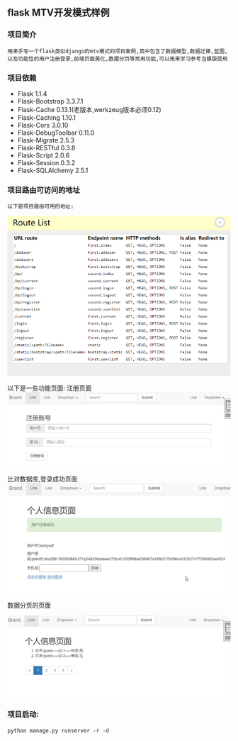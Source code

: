 ## flask MTV开发模式样例
### 项目简介
    用来手写一个flask类似django的mtv模式的项目案例,其中包含了数据模型,数据迁移,蓝图,以及功能性的用户注册登录,前端页面美化,数据分页等常用功能,可以用来学习参考当模版使用

### 项目依赖
- Flask                              1.1.4
- Flask-Bootstrap                    3.3.7.1
- Flask-Cache                        0.13.1(老版本,werkzeug版本必须0.12)
- Flask-Caching                      1.10.1
- Flask-Cors                         3.0.10
- Flask-DebugToolbar                 0.11.0
- Flask-Migrate                      2.5.3
- Flask-RESTful                      0.3.8
- Flask-Script                       2.0.6
- Flask-Session                      0.3.2
- Flask-SQLAlchemy                   2.5.1

### 项目路由可访问的地址
    以下是项目路由可用的地址:
!["项目路由可用地址"](/gitimg/route.png)

以下是一些功能页面:
注册页面
!["项目注册页面"](/gitimg/register.png)

比对数据库,登录成功页面
!["项目登录后页面"](/gitimg/userinfo.png)

数据分页的页面

!["数据分页"](/gitimg/userlist.png)


### 项目启动:
    python manage.py runserver -r -d






